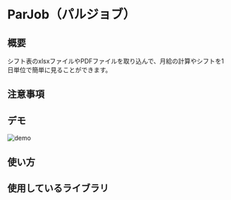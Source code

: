 <img src="" align="right" />

ParJob（パルジョブ）
====

## 概要
シフト表のxlsxファイルやPDFファイルを取り込んで、月給の計算やシフトを1日単位で簡単に見ることができます。  

## 注意事項

## デモ
![demo]()

## 使い方


## 使用しているライブラリ

